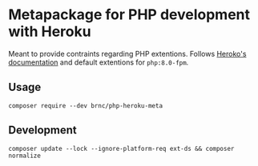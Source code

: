Metapackage for PHP development with Heroku
===========================================

Meant to provide contraints regarding PHP extentions. Follows [Heroko's documentation](https://devcenter.heroku.com/articles/php-support#extensions) and default extentions for `php:8.0-fpm`.

## Usage

```shell
composer require --dev brnc/php-heroku-meta
```

## Development
```shell
composer update --lock --ignore-platform-req ext-ds && composer normalize
```
